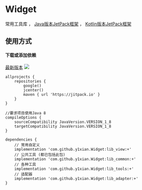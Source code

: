 # Widget
常用工具库 ， [Java版本JetPack框架](https://github.com/y1xian/Amazing) ， [Kotlin版本JetPack框架](https://github.com/y1xian/Awesome)
## 使用方式

#### 下载或添加依赖
[最新版本](https://github.com/y1xian/Widget/releases) [![](https://jitpack.io/v/y1xian/Widget.svg)](https://jitpack.io/#y1xian/Widget)

```
allprojects {
    repositories {
        google()
        jcenter()
        maven { url 'https://jitpack.io' }
    }
}

//要求项目使用Java 8
compileOptions {
    sourceCompatibility JavaVersion.VERSION_1_8
    targetCompatibility JavaVersion.VERSION_1_8
}

dependencies {
    // 常用自定义
    implementation 'com.github.y1xian.Widget:lib_view:+'
    // 公共工具 (都已包括此包)
    implementation 'com.github.y1xian.Widget:lib_common:+'
    // 各种工具 
    implementation 'com.github.y1xian.Widget:lib_tools:+'
    // 适配器
    implementation 'com.github.y1xian.Widget:lib_adapter:+'
}
```
